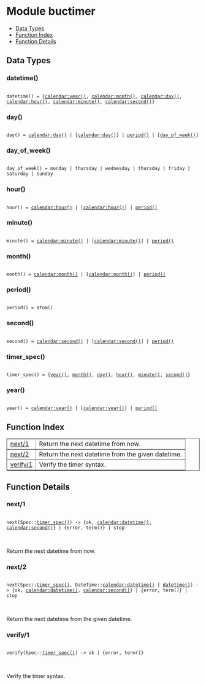 

# Module buctimer #
* [Data Types](#types)
* [Function Index](#index)
* [Function Details](#functions)

<a name="types"></a>

## Data Types ##




### <a name="type-datetime">datetime()</a> ###


<pre><code>
datetime() = {<a href="calendar.md#type-year">calendar:year()</a>, <a href="calendar.md#type-month">calendar:month()</a>, <a href="calendar.md#type-day">calendar:day()</a>, <a href="calendar.md#type-hour">calendar:hour()</a>, <a href="calendar.md#type-minute">calendar:minute()</a>, <a href="calendar.md#type-second">calendar:second()</a>}
</code></pre>




### <a name="type-day">day()</a> ###


<pre><code>
day() = <a href="calendar.md#type-day">calendar:day()</a> | [<a href="calendar.md#type-day">calendar:day()</a>] | <a href="#type-period">period()</a> | [<a href="#type-day_of_week">day_of_week()</a>]
</code></pre>




### <a name="type-day_of_week">day_of_week()</a> ###


<pre><code>
day_of_week() = monday | thursday | wednesday | thursday | friday | saturday | sunday
</code></pre>




### <a name="type-hour">hour()</a> ###


<pre><code>
hour() = <a href="calendar.md#type-hour">calendar:hour()</a> | [<a href="calendar.md#type-hour">calendar:hour()</a>] | <a href="#type-period">period()</a>
</code></pre>




### <a name="type-minute">minute()</a> ###


<pre><code>
minute() = <a href="calendar.md#type-minute">calendar:minute()</a> | [<a href="calendar.md#type-minute">calendar:minute()</a>] | <a href="#type-period">period()</a>
</code></pre>




### <a name="type-month">month()</a> ###


<pre><code>
month() = <a href="calendar.md#type-month">calendar:month()</a> | [<a href="calendar.md#type-month">calendar:month()</a>] | <a href="#type-period">period()</a>
</code></pre>




### <a name="type-period">period()</a> ###


<pre><code>
period() = atom()
</code></pre>




### <a name="type-second">second()</a> ###


<pre><code>
second() = <a href="calendar.md#type-second">calendar:second()</a> | [<a href="calendar.md#type-second">calendar:second()</a>] | <a href="#type-period">period()</a>
</code></pre>




### <a name="type-timer_spec">timer_spec()</a> ###


<pre><code>
timer_spec() = {<a href="#type-year">year()</a>, <a href="#type-month">month()</a>, <a href="#type-day">day()</a>, <a href="#type-hour">hour()</a>, <a href="#type-minute">minute()</a>, <a href="#type-second">second()</a>}
</code></pre>




### <a name="type-year">year()</a> ###


<pre><code>
year() = <a href="calendar.md#type-year">calendar:year()</a> | [<a href="calendar.md#type-year">calendar:year()</a>] | <a href="#type-period">period()</a>
</code></pre>

<a name="index"></a>

## Function Index ##


<table width="100%" border="1" cellspacing="0" cellpadding="2" summary="function index"><tr><td valign="top"><a href="#next-1">next/1</a></td><td>
Return the next datetime from now.</td></tr><tr><td valign="top"><a href="#next-2">next/2</a></td><td>
Return the next datetime from the given datetime.</td></tr><tr><td valign="top"><a href="#verify-1">verify/1</a></td><td>
Verify the timer syntax.</td></tr></table>


<a name="functions"></a>

## Function Details ##

<a name="next-1"></a>

### next/1 ###

<pre><code>
next(Spec::<a href="#type-timer_spec">timer_spec()</a>) -&gt; {ok, <a href="calendar.md#type-datetime">calendar:datetime()</a>, <a href="calendar.md#type-second">calendar:second()</a>} | {error, term()} | stop
</code></pre>
<br />

Return the next datetime from now.

<a name="next-2"></a>

### next/2 ###

<pre><code>
next(Spec::<a href="#type-timer_spec">timer_spec()</a>, DateTime::<a href="calendar.md#type-datetime">calendar:datetime()</a> | <a href="#type-datetime">datetime()</a>) -&gt; {ok, <a href="calendar.md#type-datetime">calendar:datetime()</a>, <a href="calendar.md#type-second">calendar:second()</a>} | {error, term()} | stop
</code></pre>
<br />

Return the next datetime from the given datetime.

<a name="verify-1"></a>

### verify/1 ###

<pre><code>
verify(Spec::<a href="#type-timer_spec">timer_spec()</a>) -&gt; ok | {error, term()}
</code></pre>
<br />

Verify the timer syntax.

